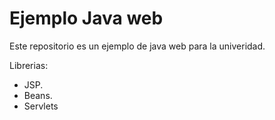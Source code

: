 Ejemplo Java web
=======================================================

Este repositorio es un ejemplo de java web para la univeridad.

Librerias:

* JSP.
* Beans.
* Servlets
